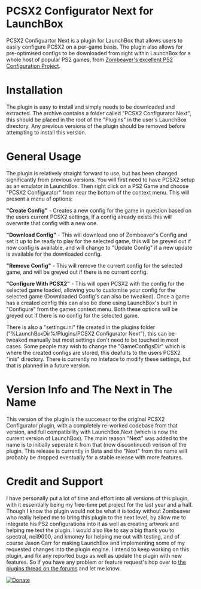 # PCSX2 Configurator Next for LaunchBox
PCSX2 Configuartor Next is a plugin for LaunchBox that allows users to easily configure PCSX2 on a per-game basis. The plugin also allows for pre-optimised configs to be downloaded from right within LaunchBox for a whole host of popular PS2 games, from [Zombeaver's excellent PS2 Configuration Project](https://github.com/Zombeaver/PCSX2-Configs).
# Installation
The plugin is easy to install and simply needs to be downloaded and extracted. The archive contains a folder called "PCSX2 Configurator Next", this should be placed in the root of the "Plugins" in the user's LaunchBox directory. Any previous versions of the plugin should be removed before attempting to install this version.
# General Usage
The plugin is relatively straight forward to use, but has been changed significantly from previous versions. You will first need to have PCSX2 setup as an emulator in LaunchBox. Then right click on a PS2 Game and choose "PCSX2 Configurator" from near the bottom of the context menu. This will present a menu of options:

**"Create Config"** - Creates a new config for the game in question based on the users current PCSX2 settings, If a config already exists this will overwrite that config with a new one.

**"Download Config"** - This will download one of Zombeaver's Config and set it up to be ready to play for the selected game, this will be greyed out if now config is available, and will change to "Update Config" if a new update is available for the downloaded config.

**"Remove Config"** - This will remove the current config for the selected game, and will be greyed out if there is no current config.

**"Configure With PCSX2"** - This will open PCSX2 with the config for the selected game loaded, allowing you to customise your config for the selected game (Downloaded Config's can also be tweaked). Once a game has a created config this can also be done using LaunchBox's built in "Configure" from the games context menu. Both these options will be greyed out if there is no config for the selected game.

There is also a "settings.ini" file created in the plugins folder ("%LaunchBoxDir%/Plugins/PCSX2 Configurator Next"), this can be tweaked manually but most settings don't need to be touched in most cases. Some people may wish to change the "GameConfigsDir" which is where the created configs are stored, this deafults to the users PCSX2 "inis" directory. There is currently no inteface to modify these settings, but that is planned in a future version.
# Version Info and The Next in The Name
This version of the plugin is the successor to the original PCSX2 Configurator plugin, with a completely re-worked codebase from that version, and full compatibility with LaunchBox.Next (which is now the current version of LaunchBox). The main reason "Next" was added to the name is to initially seperate it from that (now discontinued) verison of the plugin. This release is currently in Beta and the "Next" from the name will probably be dropped eventually for a stable release with more features.
# Credit and Support
I have personally put a lot of time and effort into all versions of this plugin, with it essentially being my free-time pet project for the last year and a half. Though I know the plugin would not be what it is today without Zombeaver who really helped me to bring this plugin to the next level, by allow me to integrate his PS2 configurations into it as well as creating artwork and helping me test the plugin. I would also like to say a big thank you to spectral, neil9000, and kmoney for helping me out with testing, and of course Jason Carr for making LaunchBox and implementing some of my requested changes into the plugin engine. I intend to keep working on this plugin, and fix any reported bugs as well as update the plugin with new features. So if you have any problem or feature request's hop over to [the plugins thread on the forums]() and let me know.

[![Donate](https://img.shields.io/badge/Donate-PayPal-green.svg)](https://www.paypal.com/cgi-bin/webscr?cmd=_s-xclick&hosted_button_id=5ZLK8P6TYQTTC)

